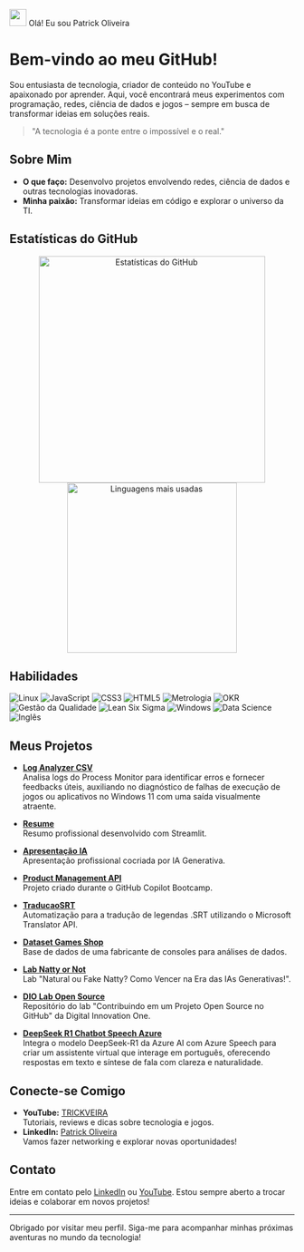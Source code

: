 <img src="https://media.giphy.com/media/hvRJCLFzcasrR4ia7z/giphy.gif" width="30"> Olá! Eu sou Patrick Oliveira

# Bem-vindo ao meu GitHub!

Sou entusiasta de tecnologia, criador de conteúdo no YouTube e apaixonado por aprender. Aqui, você encontrará meus experimentos com programação, redes, ciência de dados e jogos – sempre em busca de transformar ideias em soluções reais.

> "A tecnologia é a ponte entre o impossível e o real."

## Sobre Mim

- **O que faço:** Desenvolvo projetos envolvendo redes, ciência de dados e outras tecnologias inovadoras.
- **Minha paixão:** Transformar ideias em código e explorar o universo da TI.

## Estatísticas do GitHub

<div align="center">
  <img src="https://github-readme-stats.vercel.app/api?username=trickveiraoficial&show_icons=true&theme=dracula" alt="Estatísticas do GitHub" width="400"/>
  <img src="https://github-readme-stats.vercel.app/api/top-langs/?username=trickveiraoficial&layout=compact&theme=dracula" alt="Linguagens mais usadas" width="300"/>
</div>

## Habilidades

<div>
  <img src="https://img.shields.io/badge/-Linux-05122A?style=flat&logo=linux" alt="Linux"/>
  <img src="https://img.shields.io/badge/-JavaScript-05122A?style=flat&logo=javascript" alt="JavaScript"/>
  <img src="https://img.shields.io/badge/-CSS3-05122A?style=flat&logo=css3" alt="CSS3"/>
  <img src="https://img.shields.io/badge/-HTML5-05122A?style=flat&logo=html5" alt="HTML5"/>
  <img src="https://img.shields.io/badge/-Metrologia-05122A?style=flat" alt="Metrologia"/>
  <img src="https://img.shields.io/badge/-OKR-05122A?style=flat&logo=okr" alt="OKR"/>
  <img src="https://img.shields.io/badge/-Gestão_da_Qualidade-05122A?style=flat" alt="Gestão da Qualidade"/>
  <img src="https://img.shields.io/badge/-Lean_Six_Sigma-05122A?style=flat&logo=sixsigma" alt="Lean Six Sigma"/>
  <img src="https://img.shields.io/badge/-Manutenção_Windows-05122A?style=flat&logo=windows" alt="Windows"/>
  <img src="https://img.shields.io/badge/-Ciência_de_Dados-05122A?style=flat&logo=datascience" alt="Data Science"/>
  <img src="https://img.shields.io/badge/-Inglês_B1%2FB2-05122A?style=flat" alt="Inglês"/>
</div>

## Meus Projetos

- **[Log Analyzer CSV](https://github.com/trickveiraoficial/log_analyzer_csv)**  
  Analisa logs do Process Monitor para identificar erros e fornecer feedbacks úteis, auxiliando no diagnóstico de falhas de execução de jogos ou aplicativos no Windows 11 com uma saída visualmente atraente.

- **[Resume](https://github.com/trickveiraoficial/resume)**  
  Resumo profissional desenvolvido com Streamlit.

- **[Apresentação IA](https://github.com/trickveiraoficial/apresentacao_ia)**  
  Apresentação profissional cocriada por IA Generativa.

- **[Product Management API](https://github.com/trickveiraoficial/product-management-api)**  
  Projeto criado durante o GitHub Copilot Bootcamp.

- **[TraducaoSRT](https://github.com/trickveiraoficial/traducaosrt)**  
  Automatização para a tradução de legendas .SRT utilizando o Microsoft Translator API.

- **[Dataset Games Shop](https://github.com/trickveiraoficial/dataset-gamesshop)**  
  Base de dados de uma fabricante de consoles para análises de dados.

- **[Lab Natty or Not](https://github.com/trickveiraoficial/lab-natty-or-not)**  
  Lab "Natural ou Fake Natty? Como Vencer na Era das IAs Generativas!".

- **[DIO Lab Open Source](https://github.com/trickveiraoficial/dio-lab-open-source)**  
  Repositório do lab "Contribuindo em um Projeto Open Source no GitHub" da Digital Innovation One.

- **[DeepSeek R1 Chatbot Speech Azure](https://github.com/trickveiraoficial/deepseek-r1-chatbot-speech-azure)**  
  Integra o modelo DeepSeek-R1 da Azure AI com Azure Speech para criar um assistente virtual que interage em português, oferecendo respostas em texto e síntese de fala com clareza e naturalidade.

## Conecte-se Comigo

- **YouTube:** [TRICKVEIRA](https://www.youtube.com/c/TRICKVEIRA)  
  Tutoriais, reviews e dicas sobre tecnologia e jogos.
- **LinkedIn:** [Patrick Oliveira](https://www.linkedin.com/in/patrick-oliveira)  
  Vamos fazer networking e explorar novas oportunidades!

## Contato

Entre em contato pelo [LinkedIn](https://www.linkedin.com/in/patrick-oliveira) ou [YouTube](https://www.youtube.com/c/TRICKVEIRA). Estou sempre aberto a trocar ideias e colaborar em novos projetos!

---

Obrigado por visitar meu perfil. Siga-me para acompanhar minhas próximas aventuras no mundo da tecnologia!
